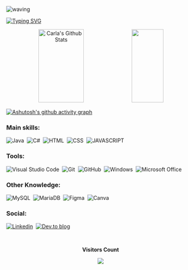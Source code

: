 ![waving](https://capsule-render.vercel.app/api?type=waving&height=150&color=4682B4)

[![Typing SVG](https://readme-typing-svg.herokuapp.com/?color=4682B4&size=35&center=true&vCenter=true&width=1000&lines=Hello,+my+name+is+Carla+Brito;Be+Welcome!+:%29)](https://git.io/typing-svg)

<div align="center">  
  <img width="49%" height="195px" src="https://github-readme-stats.vercel.app/api?username=carladfb&show_icons=true&count_private=true&hide_border=true&title_color=4682B4&icon_color=4682B4&text_color=c9d1d9&bg_color=0d1117" alt="Carla's Github Stats" /> 
  <img width="41%" height="195px" src="https://github-readme-stats.vercel.app/api/top-langs/?username=carladfb&layout=compact&hide_border=true&title_color=4682B4&text_color=00bfbf&bg_color=0d1117"/>
</div>

[![Ashutosh's github activity graph](https://github-readme-activity-graph.vercel.app/graph?username=carladfb&bg_color=121212&color=4682b4&line=4682b4&point=ffffff&area=true&hide_border=true)](https://github.com/ashutosh00710/github-readme-activity-graph)

### Main skills:
![Java](https://img.shields.io/badge/java-0D1117?style=for-the-badge&logo=openjdk&logoColor=red&labelColor=0D1117)&nbsp;
![C#](https://img.shields.io/badge/-cSharp-0D1117?style=for-the-badge&logo=csharp&logoColor=purple&labelColor=0D1117)&nbsp; 
![HTML](https://img.shields.io/badge/-HTML-0D1117?style=for-the-badge&logo=HTML5&logoColor=orange6&labelColor=0D1117)&nbsp;
![CSS](https://img.shields.io/badge/-CSS-0D1117?style=for-the-badge&logo=CSS3&logoColor=1572B6&labelColor=0D1117)&nbsp;
![JAVASCRIPT](https://img.shields.io/badge/-javascript-0D1117?style=for-the-badge&logo=javascript&logoColor=FFFF00&labelColor=0D1117)&nbsp;


### Tools:
![Visual Studio Code](https://img.shields.io/badge/-Visual%20Studio%20Code-0D1117?style=for-the-badge&logo=visual-studio-code&logoColor=007ACC&labelColor=0D1117)&nbsp;
![Git](https://img.shields.io/badge/-Git-0D1117?style=for-the-badge&logo=git&labelColor=0D1117)&nbsp;
![GitHub](https://img.shields.io/badge/-GitHub-0D1117?style=for-the-badge&logo=github&labelColor=0D1117)&nbsp;
![Windows](https://img.shields.io/badge/-Windows-0D1117?style=for-the-badge&logo=windows&labelColor=0D1117)&nbsp;
![Microsoft Office](https://img.shields.io/badge/Microsoft_Office-0D1117?style=for-the-badge&logo=microsoft-office&labelColor=0D1117)&nbsp;

### Other Knowledge:
![MySQL](https://img.shields.io/badge/-mysql-0D1117?style=for-the-badge&logo=mysql&labelColor=0D1117)&nbsp;
![MariaDB](https://img.shields.io/badge/MariaDB-0D1117?style=for-the-badge&logo=mariadb&labelColor=0D1117)&nbsp;
![Figma](https://img.shields.io/badge/-figma-0D1117?style=for-the-badge&logo=figma&labelColor=0D1117)&nbsp;
![Canva](https://img.shields.io/badge/Canva-0D1117.svg?style=for-the-badge&logo=Canva&labelColor=0D1117)&nbsp;

### Social:
[![Linkedin](https://img.shields.io/badge/-linkedin-0D1117?style=for-the-badge&logo=linkedin&labelColor=0D1117)](https://www.linkedin.com/in/carlafebrito/)&nbsp;
[![Dev.to blog](https://img.shields.io/badge/dev.to-0D1117?style=for-the-badge&logo=dev.to&logoColor=white)](https://dev.to/carladfb)

<div align="center">
<br><p align="centre"><b>Visitors Count</b></p>  
<p align="center"><img align="center" src="https://profile-counter.glitch.me/{carladfb}/count.svg" /></p> 
<br></div>


